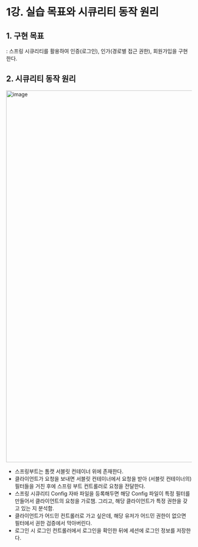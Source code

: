 # 1강. 실습 목표와 시큐리티 동작 원리

## 1. 구현 목표
  : 스프링 시큐리티를 활용하여 인증(로그인), 인가(경로별 접근 권한), 회원가입을 구현한다.

## 2. 시큐리티 동작 원리
<img width="1321" height="1006" alt="image" src="https://github.com/user-attachments/assets/9d42224d-cb72-45b6-8e05-fc9fdc84d489" />

- 스프링부트는 톰캣 서블릿 컨테이너 위에 존재한다.
- 클라이언트가 요청을 보내면 서블릿 컨테이너에서 요청을 받아 (서블릿 컨테이너의) 필터들을 거친 후에 스프링 부트 컨트롤러로 요청을 전달한다.
- 스프링 시큐리티 Config 자바 파일을 등록해두면 해당 Config 파일이 특정 필터를 만들어서 클라이언트의 요청을 가로챔. 그리고, 해당 클라이언트가 특정 권한을 갖고 있는 지 분석함.
- 클라이언트가 어드민 컨트롤러로 가고 싶은데, 해당 유저가 어드민 권한이 없으면 필터에서 권한 검증에서 막아버린다.
- 로그인 시 로그인 컨트롤러에서 로그인을 확인한 뒤에 세션에 로그인 정보를 저장한다.

  

